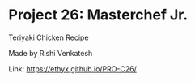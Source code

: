 # Project 26: Masterchef Jr.
Teriyaki Chicken Recipe

Made by Rishi Venkatesh

Link: https://ethyx.github.io/PRO-C26/
